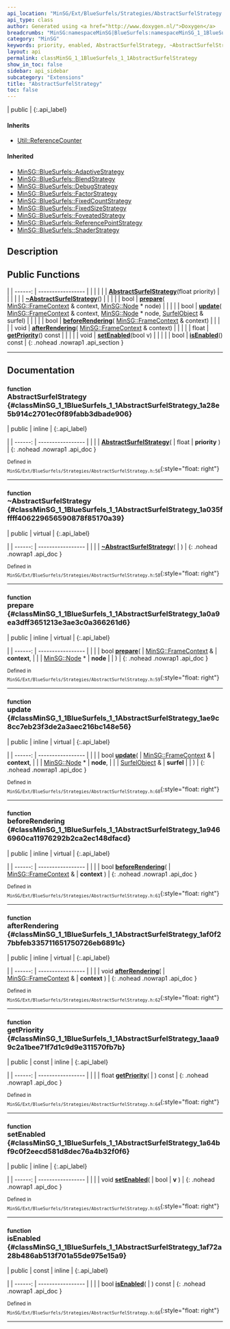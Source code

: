 ```yaml
---
api_location: "MinSG/Ext/BlueSurfels/Strategies/AbstractSurfelStrategy.h"
api_type: class
author: Generated using <a href="http://www.doxygen.nl/">Doxygen</a>
breadcrumbs: "MinSG:namespaceMinSG|BlueSurfels:namespaceMinSG_1_1BlueSurfels"
category: "MinSG"
keywords: priority, enabled, AbstractSurfelStrategy, ~AbstractSurfelStrategy, prepare, update, beforeRendering, afterRendering, getPriority, setEnabled, isEnabled
layout: api
permalink: classMinSG_1_1BlueSurfels_1_1AbstractSurfelStrategy
show_in_toc: false
sidebar: api_sidebar
subcategory: "Extensions"
title: "AbstractSurfelStrategy"
toc: false
---
```


| public |
{:.api_label}

#### Inherits

* [Util::ReferenceCounter](classUtil_1_1ReferenceCounter)


#### Inherited

* [MinSG::BlueSurfels::AdaptiveStrategy](classMinSG_1_1BlueSurfels_1_1AdaptiveStrategy)
* [MinSG::BlueSurfels::BlendStrategy](classMinSG_1_1BlueSurfels_1_1BlendStrategy)
* [MinSG::BlueSurfels::DebugStrategy](classMinSG_1_1BlueSurfels_1_1DebugStrategy)
* [MinSG::BlueSurfels::FactorStrategy](classMinSG_1_1BlueSurfels_1_1FactorStrategy)
* [MinSG::BlueSurfels::FixedCountStrategy](classMinSG_1_1BlueSurfels_1_1FixedCountStrategy)
* [MinSG::BlueSurfels::FixedSizeStrategy](classMinSG_1_1BlueSurfels_1_1FixedSizeStrategy)
* [MinSG::BlueSurfels::FoveatedStrategy](classMinSG_1_1BlueSurfels_1_1FoveatedStrategy)
* [MinSG::BlueSurfels::ReferencePointStrategy](classMinSG_1_1BlueSurfels_1_1ReferencePointStrategy)
* [MinSG::BlueSurfels::ShaderStrategy](classMinSG_1_1BlueSurfels_1_1ShaderStrategy)


## Description





## Public Functions

|
| ------: | ----------------- |
|  | |
|  | **[AbstractSurfelStrategy](#classMinSG_1_1BlueSurfels_1_1AbstractSurfelStrategy_1a28e5b914c2701ec0f89fabb3dbade906)**(float priority) |
|  | |
|  | **[~AbstractSurfelStrategy](#classMinSG_1_1BlueSurfels_1_1AbstractSurfelStrategy_1a035fffff406229656590878f85170a39)**() |
|  | |
| bool | **[prepare](#classMinSG_1_1BlueSurfels_1_1AbstractSurfelStrategy_1a0a9ea3dff3651213e3ae3c0a366261d6)**( [MinSG::FrameContext](classMinSG_1_1FrameContext) & context,  [MinSG::Node](classMinSG_1_1Node) * node) |
|  | |
| bool | **[update](#classMinSG_1_1BlueSurfels_1_1AbstractSurfelStrategy_1ae9c8cc7eb23f3de2a3aec216bc148e56)**( [MinSG::FrameContext](classMinSG_1_1FrameContext) & context,  [MinSG::Node](classMinSG_1_1Node) * node,  [SurfelObject](structMinSG_1_1BlueSurfels_1_1SurfelObject) & surfel) |
|  | |
| bool | **[beforeRendering](#classMinSG_1_1BlueSurfels_1_1AbstractSurfelStrategy_1a9466960ca11976292b2ca2ec148dfacd)**( [MinSG::FrameContext](classMinSG_1_1FrameContext) & context) |
|  | |
| void | **[afterRendering](#classMinSG_1_1BlueSurfels_1_1AbstractSurfelStrategy_1af0f27bbfeb335711651750726eb6891c)**( [MinSG::FrameContext](classMinSG_1_1FrameContext) & context) |
|  | |
| float | **[getPriority](#classMinSG_1_1BlueSurfels_1_1AbstractSurfelStrategy_1aaa99c2a1bee71f7d1c9d9e311570fb7b)**() const |
|  | |
| void | **[setEnabled](#classMinSG_1_1BlueSurfels_1_1AbstractSurfelStrategy_1a64bf9c0f2eecd581d8dec76a4b32f0f6)**(bool v) |
|  | |
| bool | **[isEnabled](#classMinSG_1_1BlueSurfels_1_1AbstractSurfelStrategy_1af72a28b486ab513f701a55de975e15a9)**() const |
{: .nohead .nowrap1 .api_section }


-------------------------------------------------------------------

## Documentation

### <small>function</small><br/> AbstractSurfelStrategy {#classMinSG_1_1BlueSurfels_1_1AbstractSurfelStrategy_1a28e5b914c2701ec0f89fabb3dbade906}

| public | inline |
{:.api_label}

|
| ------: | ----------------- |
|  |
|  **[AbstractSurfelStrategy](#classMinSG_1_1BlueSurfels_1_1AbstractSurfelStrategy_1a28e5b914c2701ec0f89fabb3dbade906)**( | float | **priority** ) |
{: .nohead .nowrap1 .api_doc }





<sub>Defined in `MinSG/Ext/BlueSurfels/Strategies/AbstractSurfelStrategy.h:56`</sub>{:style="float: right"}

-------------------------------------------------------------------

### <small>function</small><br/> ~AbstractSurfelStrategy {#classMinSG_1_1BlueSurfels_1_1AbstractSurfelStrategy_1a035fffff406229656590878f85170a39}

| public | virtual |
{:.api_label}

|
| ------: | ----------------- |
|  |
|  **[~AbstractSurfelStrategy](#classMinSG_1_1BlueSurfels_1_1AbstractSurfelStrategy_1a035fffff406229656590878f85170a39)**( |  ) |
{: .nohead .nowrap1 .api_doc }





<sub>Defined in `MinSG/Ext/BlueSurfels/Strategies/AbstractSurfelStrategy.h:58`</sub>{:style="float: right"}

-------------------------------------------------------------------

### <small>function</small><br/> prepare {#classMinSG_1_1BlueSurfels_1_1AbstractSurfelStrategy_1a0a9ea3dff3651213e3ae3c0a366261d6}

| public | inline | virtual |
{:.api_label}

|
| ------: | ----------------- |
|  |
| bool **[prepare](#classMinSG_1_1BlueSurfels_1_1AbstractSurfelStrategy_1a0a9ea3dff3651213e3ae3c0a366261d6)**( |  [MinSG::FrameContext](classMinSG_1_1FrameContext) & | **context**, |
| |  [MinSG::Node](classMinSG_1_1Node) * | **node** |
|   ) |
{: .nohead .nowrap1 .api_doc }





<sub>Defined in `MinSG/Ext/BlueSurfels/Strategies/AbstractSurfelStrategy.h:59`</sub>{:style="float: right"}

-------------------------------------------------------------------

### <small>function</small><br/> update {#classMinSG_1_1BlueSurfels_1_1AbstractSurfelStrategy_1ae9c8cc7eb23f3de2a3aec216bc148e56}

| public | inline | virtual |
{:.api_label}

|
| ------: | ----------------- |
|  |
| bool **[update](#classMinSG_1_1BlueSurfels_1_1AbstractSurfelStrategy_1ae9c8cc7eb23f3de2a3aec216bc148e56)**( |  [MinSG::FrameContext](classMinSG_1_1FrameContext) & | **context**, |
| |  [MinSG::Node](classMinSG_1_1Node) * | **node**, |
| |  [SurfelObject](structMinSG_1_1BlueSurfels_1_1SurfelObject) & | **surfel** |
|   ) |
{: .nohead .nowrap1 .api_doc }





<sub>Defined in `MinSG/Ext/BlueSurfels/Strategies/AbstractSurfelStrategy.h:60`</sub>{:style="float: right"}

-------------------------------------------------------------------

### <small>function</small><br/> beforeRendering {#classMinSG_1_1BlueSurfels_1_1AbstractSurfelStrategy_1a9466960ca11976292b2ca2ec148dfacd}

| public | inline | virtual |
{:.api_label}

|
| ------: | ----------------- |
|  |
| bool **[beforeRendering](#classMinSG_1_1BlueSurfels_1_1AbstractSurfelStrategy_1a9466960ca11976292b2ca2ec148dfacd)**( |  [MinSG::FrameContext](classMinSG_1_1FrameContext) & | **context** ) |
{: .nohead .nowrap1 .api_doc }





<sub>Defined in `MinSG/Ext/BlueSurfels/Strategies/AbstractSurfelStrategy.h:61`</sub>{:style="float: right"}

-------------------------------------------------------------------

### <small>function</small><br/> afterRendering {#classMinSG_1_1BlueSurfels_1_1AbstractSurfelStrategy_1af0f27bbfeb335711651750726eb6891c}

| public | inline | virtual |
{:.api_label}

|
| ------: | ----------------- |
|  |
| void **[afterRendering](#classMinSG_1_1BlueSurfels_1_1AbstractSurfelStrategy_1af0f27bbfeb335711651750726eb6891c)**( |  [MinSG::FrameContext](classMinSG_1_1FrameContext) & | **context** ) |
{: .nohead .nowrap1 .api_doc }





<sub>Defined in `MinSG/Ext/BlueSurfels/Strategies/AbstractSurfelStrategy.h:62`</sub>{:style="float: right"}

-------------------------------------------------------------------

### <small>function</small><br/> getPriority {#classMinSG_1_1BlueSurfels_1_1AbstractSurfelStrategy_1aaa99c2a1bee71f7d1c9d9e311570fb7b}

| public | const | inline |
{:.api_label}

|
| ------: | ----------------- |
|  |
| float **[getPriority](#classMinSG_1_1BlueSurfels_1_1AbstractSurfelStrategy_1aaa99c2a1bee71f7d1c9d9e311570fb7b)**( |  ) const |
{: .nohead .nowrap1 .api_doc }





<sub>Defined in `MinSG/Ext/BlueSurfels/Strategies/AbstractSurfelStrategy.h:64`</sub>{:style="float: right"}

-------------------------------------------------------------------

### <small>function</small><br/> setEnabled {#classMinSG_1_1BlueSurfels_1_1AbstractSurfelStrategy_1a64bf9c0f2eecd581d8dec76a4b32f0f6}

| public | inline |
{:.api_label}

|
| ------: | ----------------- |
|  |
| void **[setEnabled](#classMinSG_1_1BlueSurfels_1_1AbstractSurfelStrategy_1a64bf9c0f2eecd581d8dec76a4b32f0f6)**( | bool | **v** ) |
{: .nohead .nowrap1 .api_doc }





<sub>Defined in `MinSG/Ext/BlueSurfels/Strategies/AbstractSurfelStrategy.h:65`</sub>{:style="float: right"}

-------------------------------------------------------------------

### <small>function</small><br/> isEnabled {#classMinSG_1_1BlueSurfels_1_1AbstractSurfelStrategy_1af72a28b486ab513f701a55de975e15a9}

| public | const | inline |
{:.api_label}

|
| ------: | ----------------- |
|  |
| bool **[isEnabled](#classMinSG_1_1BlueSurfels_1_1AbstractSurfelStrategy_1af72a28b486ab513f701a55de975e15a9)**( |  ) const |
{: .nohead .nowrap1 .api_doc }





<sub>Defined in `MinSG/Ext/BlueSurfels/Strategies/AbstractSurfelStrategy.h:66`</sub>{:style="float: right"}

-------------------------------------------------------------------

